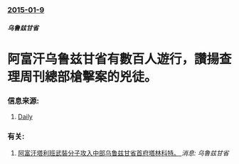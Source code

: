 ### [2015-01-9](/news/2015/01/9/index.md)

##### 乌鲁兹甘省
#  阿富汗乌鲁兹甘省有數百人遊行，讚揚查理周刊總部槍擊案的兇徒。 




### 信息来源:

1. [Daily](http://www.dailymail.co.uk/wires/afp/article-2904646/Afghan-demonstration-praises-Charlie-Hebdo-attackers.html)

### 有关:

1. [阿富汗塔利班武裝分子攻入中部乌鲁兹甘省首府塔林科特。 ](/news/2016/09/8/阿富汗塔利班武裝分子攻入中部乌鲁兹甘省首府塔林科特.md) _消息: 乌鲁兹甘省_
